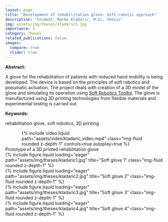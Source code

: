 ```yaml
---
layout: page
title: "Development of rehabilitation glove: Soft robotic approach"
description: "Student: Marko Kladarić, M.Sc. thesis"
img: assets/img/theses/kladaric5.jpg
importance: 1
category: Theses
related_publications: false
images:
  compare: true
  slider: true
---
```


<b>Abstract:</b>

A glove for the rehabilitation of patients with reduced hand mobility is being developed. The device is based on the principles of soft robotics and pneumatic actuation. The project deals with creation of a 3D model of the glove and simulating its operation using <a href="https://softroboticstoolkit.com/sofa">Soft Robotics Toolkit</a>. The glove is manufactured using 3D printing technologies from flexible materials and experimental testing is carried out.

<b>Keywords:</b>

rehabilitation glove, soft robotics, 3D printing

<div class="row mt-3">
    <div class="col-sm mt-3 mt-md-0">
        <div style="max-width: 400px; margin: auto;">
            {% include video.liquid path="assets/video/kladaric_video.mp4" class="img-fluid rounded z-depth-1" controls=true autoplay=true %}
        </div>
    </div>
</div>
<div class="caption">
    Prototype of a 3D printed rehabilitation glove
</div>


<div class="row">
    <div class="col-sm mt-3 mt-md-0">
        {% include figure.liquid loading="eager" path="assets/img/theses/kladaric1.jpg" title="Soft glove 1" class="img-fluid rounded z-depth-1" %}
    </div>
    <div class="col-sm mt-3 mt-md-0">
        {% include figure.liquid loading="eager" path="assets/img/theses/kladaric2.jpg" title="Soft glove 2" class="img-fluid rounded z-depth-1" %}
    </div>
</div>

<div class="row">
    <div class="col-sm mt-3 mt-md-0">
        {% include figure.liquid loading="eager" path="assets/img/theses/kladaric3.jpg" title="Soft glove 3" class="img-fluid rounded z-depth-1" %}
    </div>
    <div class="col-sm mt-3 mt-md-0">
        {% include figure.liquid loading="eager" path="assets/img/theses/kladaric4.jpg" title="Soft glove 4" class="img-fluid rounded z-depth-1" %}
    </div>
</div>